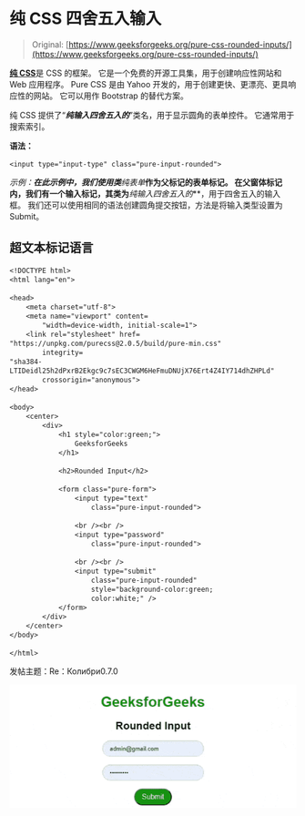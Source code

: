 # 纯 CSS 四舍五入输入

> Original: [https://www.geeksforgeeks.org/pure-css-rounded-inputs/](https://www.geeksforgeeks.org/pure-css-rounded-inputs/)

[**纯 CSS**](https://www.geeksforgeeks.org/pure-css-introduction/)是 CSS 的框架。 它是一个免费的开源工具集，用于创建响应性网站和 Web 应用程序。 Pure CSS 是由 Yahoo 开发的，用于创建更快、更漂亮、更具响应性的网站。 它可以用作 Bootstrap 的替代方案。

纯 CSS 提供了“***纯输入四舍五入的***”类名，用于显示圆角的表单控件。 它通常用于搜索索引。

**语法：**

```
<input type="input-type" class="pure-input-rounded">  
```

**示例：**在此示例中，我们使用类***纯表单***作为父标记的表单标记。 在父窗体标记内，我们有一个输入标记，其类为***纯输入四舍五入的***，用于四舍五入的输入框。 我们还可以使用相同的语法创建圆角提交按钮，方法是将输入类型设置为 Submit。

## 超文本标记语言

```
<!DOCTYPE html>
<html lang="en">

<head>
    <meta charset="utf-8">
    <meta name="viewport" content=
        "width=device-width, initial-scale=1">
    <link rel="stylesheet" href=
"https://unpkg.com/purecss@2.0.5/build/pure-min.css"
        integrity=
"sha384-LTIDeidl25h2dPxrB2Ekgc9c7sEC3CWGM6HeFmuDNUjX76Ert4Z4IY714dhZHPLd"
        crossorigin="anonymous">
</head>

<body>
    <center>
        <div>
            <h1 style="color:green;">
                GeeksforGeeks
            </h1>

            <h2>Rounded Input</h2>

            <form class="pure-form">
                <input type="text" 
                    class="pure-input-rounded">

                <br /><br />
                <input type="password" 
                    class="pure-input-rounded">

                <br /><br />
                <input type="submit" 
                    class="pure-input-rounded" 
                    style="background-color:green;
                    color:white;" />
            </form>
        </div>
    </center>
</body>

</html>
```

发帖主题：Re：Колибри0.7.0

![](img/7f3ecfbdc5033536481623e5d8acf1f0.png)